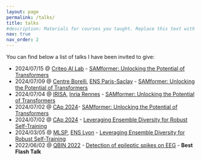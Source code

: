 ```yaml
---
layout: page
permalink: /talks/
title: talks
#description: Materials for courses you taught. Replace this text with your description.
nav: true
nav_order: 2
---
```


You can find below a list of talks I have been invited to give:
- 2024/07/15 @  <a href="https://ailab.criteo.com/">Criteo AI Lab</a> - <a href="/assets/pdf/Presentation_ICML_2024_Criteo_15_07_2024.pdf"> SAMformer: Unlocking the Potential of Transformers</a> 
- 2024/07/09 @ <a href="https://centreborelli.ens-paris-saclay.fr/en">Centre Borelli</a>, <a href="https://ens-paris-saclay.fr/en/school/ens-paris-saclay">ENS Paris-Saclay</a> - <a href="/assets/pdf/Presentation_ICML_2024_Centre_Borelli_09_07_2024.pdf"> SAMformer: Unlocking the Potential of Transformers</a> 
- 2024/07/04 @ <a href="https://www.irisa.fr/en">IRISA</a>, <a href="https://www.inria.fr/en/inria-centre-rennes-university">Inria Rennes</a> - <a href="/assets/pdf/Presentation_ICML_2024_INRIA_MALT_04_07_2024.pdf"> SAMformer: Unlocking the Potential of Transformers</a> 
- 2024/07/02 @ <a href="https://caprfiap2024.sciencesconf.org/">CAp 2024</a>- <a href="/assets/pdf/Presentation_ICML_2024_Generic.pdf"> SAMformer: Unlocking the Potential of Transformers</a>
- 2024/07/02 @ <a href="https://caprfiap2024.sciencesconf.org/">CAp 2024</a> - <a href="/assets/pdf/Presentation_AISTATS_2024_generic.pdf"> Leveraging Ensemble Diversity for Robust Self-Training</a>  
- 2024/03/05 @ <a href="https://www.ens-lyon.fr/PHYSIQUE/seminars/machine-learning-and-signal-processing">MLSP</a>, <a href="https://www.ens-lyon.fr/en/">ENS Lyon</a> - <a href="/assets/pdf/Presentation_AISTATS_2024_MLSP_ENS_Lyon_05_03_2024.pdf"> Leveraging Ensemble Diversity for Robust Self-Training</a> 
- 2022/06/02 @ <a href="https://event.fourwaves.com/qbinscientificday2022/pages">QBIN 2022</a> - <a href="/assets/pdf/Presentation_QBIN_2022.pdf"> Detection of epileptic spikes on EEG</a> - <b> Best Flash Talk </b> 
